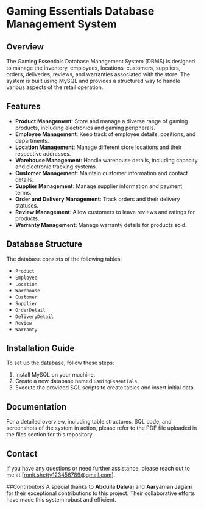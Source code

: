 # Gaming Essentials Database Management System

## Overview
The Gaming Essentials Database Management System (DBMS) is designed to manage the inventory, employees, locations, customers, suppliers, orders, deliveries, reviews, and warranties associated with the store. The system is built using MySQL and provides a structured way to handle various aspects of the retail operation.

## Features
- **Product Management**: Store and manage a diverse range of gaming products, including electronics and gaming peripherals.
- **Employee Management**: Keep track of employee details, positions, and departments.
- **Location Management**: Manage different store locations and their respective addresses.
- **Warehouse Management**: Handle warehouse details, including capacity and electronic tracking systems.
- **Customer Management**: Maintain customer information and contact details.
- **Supplier Management**: Manage supplier information and payment terms.
- **Order and Delivery Management**: Track orders and their delivery statuses.
- **Review Management**: Allow customers to leave reviews and ratings for products.
- **Warranty Management**: Manage warranty details for products sold.

## Database Structure
The database consists of the following tables:
- `Product`
- `Employee`
- `Location`
- `Warehouse`
- `Customer`
- `Supplier`
- `OrderDetail`
- `DeliveryDetail`
- `Review`
- `Warranty`

## Installation Guide
To set up the database, follow these steps:
1. Install MySQL on your machine.
2. Create a new database named `GamingEssentials`.
3. Execute the provided SQL scripts to create tables and insert initial data.

## Documentation
For a detailed overview, including table structures, SQL code, and screenshots of the system in action, please refer to the PDF file uploaded in the files section for this repository.

## Contact
If you have any questions or need further assistance, please reach out to me at [ronit.shetty123456789@gmail.com].

##Contributors
A special thanks to **Abdulla Dalwai** and **Aaryaman Jagani** for their exceptional contributions to this project. Their collaborative efforts have made this system robust and efficient.
